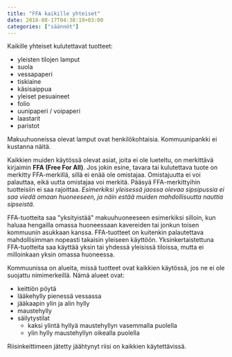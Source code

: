 ```yaml
---
title: "FFA kaikille yhteiset"
date: 2018-08-17T04:38:19+03:00
categories: ["säännöt"]
---
```

Kaikille yhteiset kulutettavat tuotteet:

  - yleisten tilojen lamput
  - suola
  - vessapaperi
  - tiskiaine
  - käsisaippua
  - yleiset pesuaineet
  - folio
  - uunipaperi / voipaperi
  - laastarit
  - paristot

Makuuhuoneissa olevat lamput ovat henkilökohtaisia. Kommuunipankki ei kustanna näitä.

Kaikkien muiden käytössä olevat asiat, joita ei ole lueteltu, on merkittävä kirjaimin **FFA (Free For All)**. Jos jokin esine, tavara tai kulutettava tuote on merkitty FFA-merkillä, sillä ei enää ole omistajaa. Omistajuutta ei voi palauttaa, eikä uutta omistajaa voi merkitä. Pääsyä FFA-merkittyihin tuotteisiin ei saa rajoittaa. *Esimerkiksi yleisessä jaossa olevaa sipsipussia ei saa viedä omaan huoneeseen, ja näin estää muiden mahdollisuutta nauttia sipseistä.*

FFA-tuotteita saa "yksityistää" makuuhuoneeseen esimerkiksi silloin, kun haluaa hengailla omassa huoneessaan kavereiden tai jonkun toisen kommuunin asukkaan kanssa. FFA-tuotteet on kuitenkin palautettava mahdollisimman nopeasti takaisin yleiseen käyttöön. Yksinkertaistettuna FFA-tuotteita saa käyttää yksin tai yhdessä yleisissä tiloissa, mutta ei milloinkaan yksin omassa huoneessa.

Kommuunissa on alueita, missä tuotteet ovat kaikkien käytössä, jos ne ei ole suojattu nimimerkeillä. Nämä alueet ovat:

  - keittiön pöytä
  - lääkehylly pienessä vessassa
  - jääkaapin ylin ja alin hylly
  - maustehylly
  - säilytystilat
    - kaksi ylintä hyllyä maustehyllyn vasemmalla puolella
    - ylin hylly maustehyllyn oikealla puolella

Riisinkeittimeen jätetty jäähtynyt riisi on kaikkien käytettävissä.
